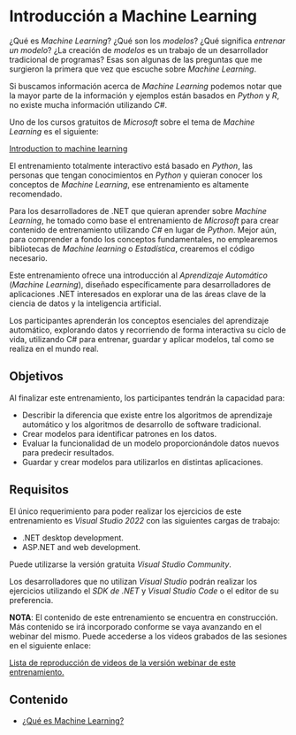 # Introducción a Machine Learning
¿Qué es *Machine Learning*? ¿Qué son los *modelos*? ¿Qué significa *entrenar un modelo*? ¿La creación de *modelos* es un trabajo de un desarrollador tradicional de programas? Esas son algunas de las preguntas que me surgieron la primera que vez que escuche sobre *Machine Learning*.

Si buscamos información acerca de *Machine Learning* podemos notar que la mayor parte de la información y ejemplos están basados en *Python* y *R*, no existe mucha información utilizando *C#*.

Uno de los cursos gratuitos de *Microsoft* sobre el tema de *Machine Learning* es el siguiente:

<a href="https://learn.microsoft.com/training/modules/introduction-to-machine-learning/" target="_blank">Introduction to machine learning</a>

El entrenamiento totalmente interactivo está basado en *Python*, las personas que tengan conocimientos en *Python* y quieran conocer los conceptos de *Machine Learning*, ese entrenamiento es altamente recomendado.

Para los desarrolladores de .NET que quieran aprender sobre *Machine Learning*, he tomado como base el entrenamiento de *Microsoft* para crear contenido de entrenamiento utilizando *C#* en lugar de *Python*. Mejor aún, para comprender a fondo los conceptos fundamentales, no emplearemos bibliotecas de *Machine learning* o *Estadística*, crearemos el código necesario.

Este entrenamiento ofrece una introducción al *Aprendizaje Automático* (*Machine Learning*), diseñado específicamente para desarrolladores de aplicaciones .NET interesados en explorar una de las áreas clave de la ciencia de datos y la inteligencia artificial.

Los participantes aprenderán los conceptos esenciales del aprendizaje automático, explorando datos y recorriendo de forma interactiva su ciclo de vida, utilizando C# para entrenar, guardar y aplicar modelos, tal como se realiza en el mundo real.

## Objetivos

Al finalizar este entrenamiento, los participantes tendrán la capacidad para:
* Describir la diferencia que existe entre los algoritmos de aprendizaje automático y los algoritmos de desarrollo de software tradicional.
* Crear modelos para identificar patrones en los datos.
* Evaluar la funcionalidad de un modelo proporcionándole datos nuevos para predecir resultados.
* Guardar y crear modelos para utilizarlos en distintas aplicaciones.

## Requisitos

El único requerimiento para poder realizar los ejercicios de este entrenamiento es *Visual Studio 2022* con las siguientes cargas de trabajo:
* .NET desktop development.
* ASP.NET and web development.

Puede utilizarse la versión gratuita *Visual Studio Community*.

Los desarrolladores que no utilizan *Visual Studio* podrán realizar los ejercicios utilizando el *SDK de .NET* y *Visual Studio Code* o el editor de su preferencia.

**NOTA**: El contenido de este entrenamiento se encuentra en construcción. Más contenido se irá incorporado conforme se vaya avanzando en el webinar del mismo. Puede accederse a los videos grabados de las sesiones en el siguiente enlace:

<a href="https://www.youtube.com/playlist?list=PLsi0_y2gnnl7vq4kRG6Sorw05BZC6LBBj" target="_blank">Lista de reproducción de videos de la versión webinar de este entrenamiento.</a>

## Contenido
* [¿Qué es Machine Learning?](https://msmdotnet.github.io/machinelearningintro/content/1-que-es-machine-learning)

